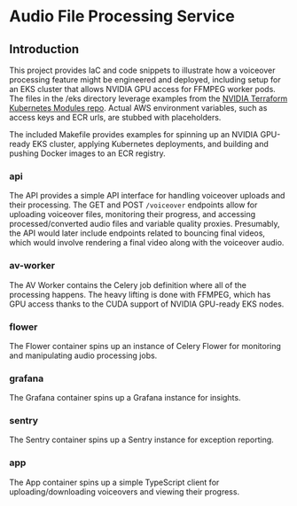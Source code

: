 #  Audio File Processing Service

## Introduction

This project provides IaC and code snippets to illustrate how a voiceover processing feature might be engineered and deployed, including setup for an EKS cluster that allows NVIDIA GPU access for FFMPEG worker pods. The files in the /eks directory leverage examples from the [NVIDIA Terraform Kubernetes Modules repo](https://github.com/NVIDIA/nvidia-terraform-modules.git). Actual AWS environment variables, such as access keys and ECR urls, are stubbed with placeholders.

The included Makefile provides examples for spinning up an NVIDIA GPU-ready EKS cluster, applying Kubernetes deployments, and building and pushing Docker images to an ECR registry.

### api

The API provides a simple API interface for handling voiceover uploads and their processing. The GET and POST `/voiceover` endpoints allow for uploading voiceover files, monitoring their progress, and accessing processed/converted audio files and variable quality proxies. Presumably, the API would later include endpoints related to bouncing final videos, which would involve rendering a final video along with the voiceover audio.

### av-worker

The AV Worker contains the Celery job definition where all of the processing happens. The heavy lifting is done with FFMPEG, which has GPU access thanks to the CUDA support of NVIDIA GPU-ready EKS nodes.

### flower

The Flower container spins up an instance of Celery Flower for monitoring and manipulating audio processing jobs.

### grafana

The Grafana container spins up a Grafana instance for insights.

### sentry

The Sentry container spins up a Sentry instance for exception reporting.

### app

The App container spins up a simple TypeScript client for uploading/downloading voiceovers and viewing their progress.
